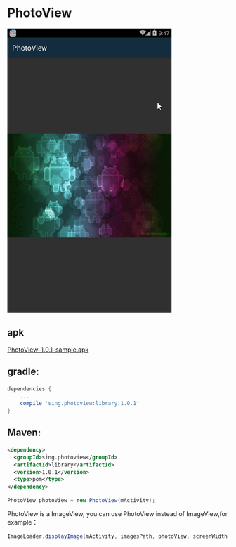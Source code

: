 # PhotoView    
 ![](./app/src/main/res/drawable-nodpi/demo.gif "")
## apk
[PhotoView-1.0.1-sample.apk](https://github.com/Sing1/PhotoView/blob/master/app/app-debug.apk)
## gradle:
```groovy
dependencies {
    ...
    compile 'sing.photoview:library:1.0.1'
}
```
## Maven:
```xml
<dependency>
  <groupId>sing.photoview</groupId>
  <artifactId>library</artifactId>
  <version>1.0.1</version>
  <type>pom</type>
</dependency>
``` 

```JAVA     
PhotoView photoView = new PhotoView(mActivity);
```
PhotoView is a ImageView, you can use PhotoView instead of ImageView,for example：
```JAVA 
ImageLoader.displayImage(mActivity, imagesPath, photoView, screenWidth, screenHeight);
```
